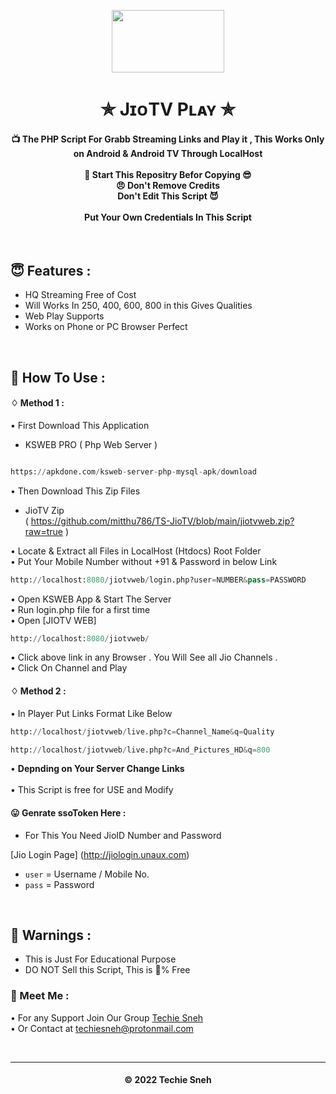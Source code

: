 
<p align="center"><img src="https://images.firstpost.com/wp-content/uploads/2020/07/jio-tvplus-1280.jpg" width="180" height="100"></p>

<h1 align='center'>✯ JɪᴏTV Pʟᴀʏ ✯</h1>

<!-- DO NOT EDIT FILE AND ADD YOU NAME HERE AND PUBLISH -->
<!-- © 2021 TechieSneh -->

<h4 align='center'>📺 The PHP Script For Grabb Streaming Links and Play it , This Works Only on Android & Android TV Through LocalHost <br><br>🌟 Start This Repositry Befor Copying 😎<br>😠 Don't Remove Credits<br>Don't Edit This Script 😈<br><br>Put Your Own Credentials In This Script</h4>
<br>

<h2>😇 Features :</h2>

- HQ Streaming Free of Cost <br>
- Will Works In 250, 400, 600, 800 in this Gives Qualities
- Web Play Supports
- Works on Phone or PC Browser Perfect


<br>
<h2>🍁 How To Use : </h2>

#### ♢ Method 1 :

• First Download This Application<br>
 - KSWEB PRO ( Php Web Server ) <br>

  ```py

https://apkdone.com/ksweb-server-php-mysql-apk/download

  ```

• Then Download This Zip Files<br>
 - JioTV Zip <br> ( https://github.com/mitthu786/TS-JioTV/blob/main/jiotvweb.zip?raw=true ) <br>

• Locate & Extract all Files in LocalHost (Htdocs) Root Folder <br>
• Put Your Mobile Number without +91 & Password in below Link <br>

```py
http://localhost:8080/jiotvweb/login.php?user=NUMBER&pass=PASSWORD
```

• Open KSWEB App & Start The Server <br>
• Run login.php file for a first time <br>
• Open [JIOTV WEB]
```py
http://localhost:8080/jiotvweb/
```
• Click above link in any Browser . You Will See all Jio Channels . <br>
• Click On Channel and Play <br>

#### ♢ Method 2 :

• In Player Put Links Format Like Below

  ```py
http://localhost/jiotvweb/live.php?c=Channel_Name&q=Quality
  ```

```py
http://localhost/jiotvweb/live.php?c=And_Pictures_HD&q=800
```
  
   • <b>Depnding on Your Server Change Links<br></b><br> 
   • This Script is free for USE and Modify</b><br>
   
#### 😛 Genrate ssoToken Here :

- For This You Need JioID Number and Password

[Jio Login Page] (http://jiologin.unaux.com)
 
- `user` = Username / Mobile No.
- `pass` = Password

<br>
 

<h2>🚸 Warnings :</h2>

- This is Just For Educational Purpose
- DO NOT Sell this Script, This is 💯% Free

<h3>🤗 Meet Me : </h3>

• For any Support Join Our Group [Techie Sneh](https://t.me/techiesneh)<br>
• Or Contact at [techiesneh@protonmail.com](mailto:techiesneh@protonmail.com)

<br>


---
<h4 align='center'>© 2022 Techie Sneh</h4>

<!-- DO NOT REMOVE THIS CREDIT 🤬 🤬 -->










